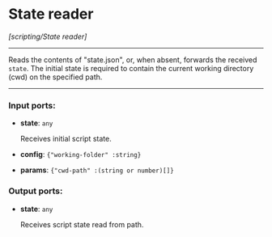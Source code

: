 # State reader

_[scripting/State reader]_

---

Reads the contents of "state.json", or, when absent, forwards the received `state`. The initial state is required to contain the current working directory (cwd) on the specified path.  

---

### Input ports:

* __state__: ` any `

    Receives initial script state.


* __config__: ` {"working-folder" :string} `


* __params__: ` {"cwd-path" :(string or number)[]} `

### Output ports:

* __state__: ` any `

    Receives script state read from path.

